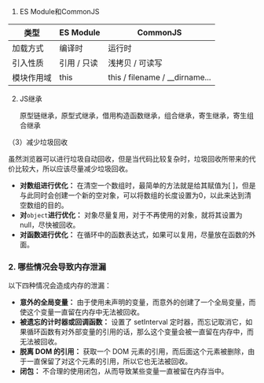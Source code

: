 1. ES Module和CommonJS

| 类型       | ES Module   | CommonJS                       |
| ---------- | ----------- | ------------------------------ |
| 加载方式   | 编译时      | 运行时                         |
| 引入性质   | 引用 / 只读 | 浅拷贝 / 可读写                |
| 模块作用域 | this        | this / filename / __dirname... |

2. JS继承

   原型链继承，原型式继承，借用构造函数继承，组合继承，寄生继承，寄生组合继承

（3）减少垃圾回收

虽然浏览器可以进行垃圾自动回收，但是当代码比较复杂时，垃圾回收所带来的代价比较大，所以应该尽量减少垃圾回收。

- **对数组进行优化：** 在清空一个数组时，最简单的方法就是给其赋值为[ ]，但是与此同时会创建一个新的空对象，可以将数组的长度设置为0，以此来达到清空数组的目的。
- **对**`object`**进行优化：** 对象尽量复用，对于不再使用的对象，就将其设置为null，尽快被回收。
- **对函数进行优化：** 在循环中的函数表达式，如果可以复用，尽量放在函数的外面。

### 2. 哪些情况会导致内存泄漏

以下四种情况会造成内存的泄漏：

- **意外的全局变量：** 由于使用未声明的变量，而意外的创建了一个全局变量，而使这个变量一直留在内存中无法被回收。
- **被遗忘的计时器或回调函数：** 设置了 setInterval 定时器，而忘记取消它，如果循环函数有对外部变量的引用的话，那么这个变量会被一直留在内存中，而无法被回收。
- **脱离 DOM 的引用：** 获取一个 DOM 元素的引用，而后面这个元素被删除，由于一直保留了对这个元素的引用，所以它也无法被回收。
- **闭包：** 不合理的使用闭包，从而导致某些变量一直被留在内存当中。

